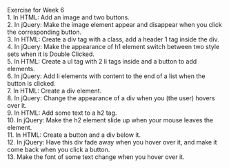 Exercise for Week 6<br>
	 1. In HTML: Add an image and two buttons.<br>
	 2. In jQuery: Make the image element appear and disappear when you click the corresponding button.<br>
	 3. In HTML: Create a div tag with a class, add a header 1 tag inside the div.<br>
	 4. In jQuery: Make the appearance of h1 element switch between two style sets when it is Double Clicked.<br>
	 5. In HTML: Create a ul tag with 2 li tags inside and a button to add elements.<br>
	 6. In jQuery: Add li elements with content to the end of a list when the button is clicked.<br>
	 7. In HTML: Create a div element.<br>
	 8. In jQuery: Change the appearance of a div when you (the user) hovers over it.<br> 
	 9. In HTML: Add some text to a h2 tag. <br>
	10. In jQuery: Make the h2 element slide up when your mouse leaves the element. <br>
	11. In HTML: Create a button and a div below it.<br>
	12. In jQuery: Have this div fade away when you hover over it, and make it come back when you click a button.<br>
	13. Make the font of some text change when you hover over it.<br>
